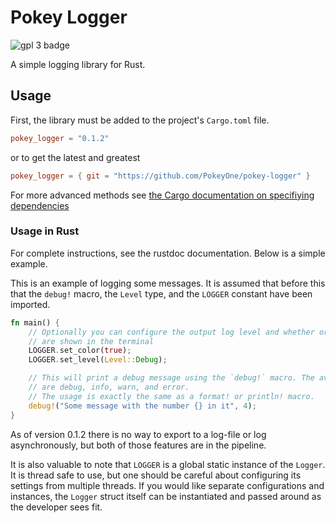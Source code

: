 # Pokey Logger

![gpl 3 badge](https://img.shields.io/badge/license-GPL%203.0-blue)

A simple logging library for Rust.

## Usage

First, the library must be added to the project's `Cargo.toml` file.
```toml
pokey_logger = "0.1.2"
```
or to get the latest and greatest
```toml
pokey_logger = { git = "https://github.com/PokeyOne/pokey-logger" }
```
For more advanced methods see [the Cargo documentation on specifiying dependencies](https://doc.rust-lang.org/cargo/reference/specifying-dependencies.html)

### Usage in Rust

For complete instructions, see the rustdoc documentation. Below is a simple
example.

This is an example of logging some messages. It is assumed that before this
that the `debug!` macro, the `Level` type, and the `LOGGER` constant have been
imported.
```rust
fn main() {
    // Optionally you can configure the output log level and whether or not colours
    // are shown in the terminal
    LOGGER.set_color(true);
    LOGGER.set_level(Level::Debug);

    // This will print a debug message using the `debug!` macro. The available macros
    // are debug, info, warn, and error.
    // The usage is exactly the same as a format! or println! macro.
    debug!("Some message with the number {} in it", 4);
}
```

As of version 0.1.2 there is no way to export to a log-file or log asynchronously,
but both of those features are in the pipeline.

It is also valuable to note that `LOGGER` is a global static instance of the
`Logger`. It is thread safe to use, but one should be careful about configuring
its settings from multiple threads. If you would like separate configurations
and instances, the `Logger` struct itself can be instantiated and passed around
as the developer sees fit.
